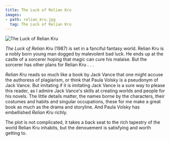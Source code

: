 ```yaml
---
title: The Luck of Relian Kru
images:
- path: relian_kru.jpg
  tag: The Luck of Relian Kru
---
```

![The Luck of Relian Kru](relian_kru.jpg)

*The Luck of Relian Kru* (1987) is set in a fanciful fantasy world.
Relian Kru is a nobly born young man dogged by malevolent bad luck.
He ends up at the castle of a sorcerer hoping that magic can cure
his malaise.  But the sorcerer has other plans for Relian Kru . . .

*Relian Kru* reads so much like a book by Jack Vance that one
might accuse the authoress of plagiarism, or think that Paula Volsky
is a pseudonym of Jack Vance.  But imitating if it is imitating Jack
Vance is a sure way to please this reader, as I admire Jack Vance's
skills at creating worlds and people for his novels.  The little
details matter, the names borne by the characters, their costumes
and habits and singular occupations, these for me make a great book
as much as the drama and storyline.  And Paula Volsky has
embellished *Relian Kru* richly.

The plot is not complicated, it takes a back seat to the rich tapestry
of the world Relian Kru inhabits, but the denouement is satisfying and
worth getting to.
